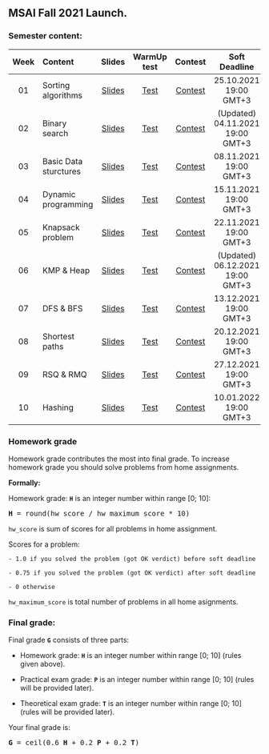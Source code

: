 ## MSAI Fall 2021 Launch.

### Semester content:

[ContestID_W01]: https://contest.yandex.ru/contest/29728/?lang=en
[ContestID_W02]: https://contest.yandex.ru/contest/30878/?lang=en
[ContestID_W03]: https://contest.yandex.ru/contest/31044/?lang=en
[ContestID_W04]: https://contest.yandex.ru/contest/31229/?lang=en
[ContestID_W05]: https://contest.yandex.ru/contest/31516/?lang=en
[ContestID_W06]: https://contest.yandex.ru/contest/32018/?lang=en
[ContestID_W07]: https://contest.yandex.ru/contest/32240/?lang=en
[ContestID_W08]: https://contest.yandex.ru/contest/32241/?lang=en
[ContestID_W09]: https://contest.yandex.ru/contest/32242/?lang=en
[ContestID_W10]: https://contest.yandex.ru/contest/32243/?lang=en

[WarmUp_test_W01]: https://forms.gle/ag1RuRBqV44cgEBk9
[WarmUp_test_W02]: https://forms.gle/rCvoWJ45ASP4c9J87
[WarmUp_test_W03]: https://forms.gle/x8ghk8HtQ9Fbu1cTA
[WarmUp_test_W04]: https://forms.gle/Hr7zayVzCm22NNLf9
[WarmUp_test_W05]: https://forms.gle/JJgv5e5NJBoF8GVL9
[WarmUp_test_W06]: https://forms.gle/AATgnscjw36tyUsV6
[WarmUp_test_W07]: https://forms.gle/RTFfFUrX9XX7i4PQ7
[WarmUp_test_W08]: https://forms.gle/Vuc9T94azE1Za7vJ9
[WarmUp_test_W09]: https://forms.gle/iLLJyqgNGnaPRaL17
[WarmUp_test_W10]: https://forms.gle/ppfmW9rWUo3z6NSm9
[WarmUp_test_W11]: https://forms.gle/yqXMZ1xBn8mkpTvQA

[Slides_W01]: ../master/week01_sorting_algorithms/MSAI.2021.Algo.W01.slides.pdf
[Slides_W02]: ../master/week02_binary_search/MSAI.2021.Algo.W02.slides.pdf
[Slides_W03]: ../master/week03_basic_data_structures/MSAI.2021.Algo.W03.slides.pdf
[Slides_W04]: ../master/week04_dynamic_programming/MSAI.2021.Algo.W04.slides.pdf
[Slides_W05]: ../master/week05_knapsack/MSAI.2021.Algo.W05.slides.pdf
[Slides_W06]: ../master/week06_kmp_heap/MSAI.2021.Algo.W06.slides.pdf
[Slides_W07]: ../master/week07_dfs_bfs/MSAI.2021.Algo.W07.slides.pdf
[Slides_W08]: ../master/week08_shortest_paths/MSAI.2021.Algo.W08.slides.pdf
[Slides_W09]: ../master/week09_rsq_rmq/MSAI.2021.Algo.W09.slides.pdf
[Slides_W10]: ../master/week10_hashing/MSAI.2021.Algo.W10.slides.pdf
[Slides_W11]: ../master/week11_binary_search_tree/MSAI.2021.Algo.W11.slides.pdf

| Week   | Content                | Slides               | WarmUp test             | Contest                  | Soft Deadline          |
|:------:|:-----------------------|:--------------------:|:-----------------------:|:------------------------:|:----------------------:|
| 01     | Sorting algorithms     | [Slides][Slides_W01] | [Test][WarmUp_test_W01] | [Contest][ContestID_W01] | 25.10.2021 19:00 GMT+3 |
| 02     | Binary search          | [Slides][Slides_W02] | [Test][WarmUp_test_W02] | [Contest][ContestID_W02] | (Updated) 04.11.2021 19:00 GMT+3 |
| 03     | Basic Data sturctures  | [Slides][Slides_W03] | [Test][WarmUp_test_W03] | [Contest][ContestID_W03] | 08.11.2021 19:00 GMT+3 |
| 04     | Dynamic programming    | [Slides][Slides_W04] | [Test][WarmUp_test_W04] | [Contest][ContestID_W04] | 15.11.2021 19:00 GMT+3 |
| 05     | Knapsack problem       | [Slides][Slides_W05] | [Test][WarmUp_test_W05] | [Contest][ContestID_W05] | 22.11.2021 19:00 GMT+3 |
| 06     | KMP & Heap             | [Slides][Slides_W06] | [Test][WarmUp_test_W06] | [Contest][ContestID_W06] | (Updated) 06.12.2021 19:00 GMT+3 |
| 07     | DFS & BFS              | [Slides][Slides_W07] | [Test][WarmUp_test_W07] | [Contest][ContestID_W07] | 13.12.2021 19:00 GMT+3 |
| 08     | Shortest paths         | [Slides][Slides_W08] | [Test][WarmUp_test_W08] | [Contest][ContestID_W08] | 20.12.2021 19:00 GMT+3 |
| 09     | RSQ & RMQ              | [Slides][Slides_W09] | [Test][WarmUp_test_W09] | [Contest][ContestID_W09] | 27.12.2021 19:00 GMT+3 |
| 10     | Hashing                | [Slides][Slides_W10] | [Test][WarmUp_test_W10] | [Contest][ContestID_W10] | 10.01.2022 19:00 GMT+3 |
<!---                                                                                                                                                                          
| 11     | Binary Search Tree     | [Slides][Slides_W11] | None                    | None                     | None                   |
--->

<!--- Strict deadline for all home assignments is 25.01.2021 20:00 GMT+3. --->

<!---
### Exams:

You will have **practical** and **theoretical** exams.

**Practical exam** problems and rules will be shared <date>. Strict deadline for practical exam submissions is <date>

Information about **theoretical exam** can be found [here](<link>).
--->

### Homework grade
Homework grade contributes the most into final grade. To increase homework grade you should solve problems from home assignments.

**Formally:**

Homework grade: **`H`** is an integer number within range [0; 10]:
<pre><b>H</b> = round(hw_score / hw_maximum_score * 10)</pre>

`hw_score` is sum of scores for all problems in home assignment.

Scores for a problem:

    - 1.0 if you solved the problem (got OK verdict) before soft deadline
    
    - 0.75 if you solved the problem (got OK verdict) after soft deadline
    
    - 0 otherwise

`hw_maximum_score` is total number of problems in all home asignments.


### Final grade:
Final grade **`G`** consists of three parts:

- Homework grade: **`H`** is an integer number within range [0; 10] (rules given above).

- Practical exam grade: **`P`** is an integer number within range [0; 10] (rules will be provided later).

- Theoretical exam grade: **`T`** is an integer number within range [0; 10] (rules will be provided later).

Your final grade is:
<pre><b>G</b> = ceil(0.6 <b>H</b> + 0.2 <b>P</b> + 0.2 <b>T</b>)</pre>
